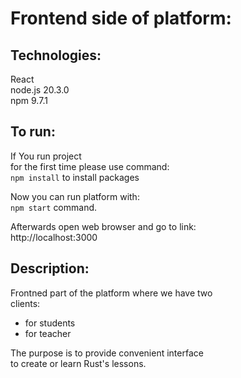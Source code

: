 # Frontend side of platform:

## Technologies:
React\
node.js 20.3.0\
npm 9.7.1

## To run:
If You run project\
for the first time please use command:\
`npm install` to install packages

Now you can run platform with:\
`npm start` command.

Afterwards open web browser and go to link:\
http://localhost:3000


## Description:
Frontned part of the platform where we have two\
clients:
* for students
* for teacher

The purpose is to provide convenient interface\
to create or learn Rust's lessons.